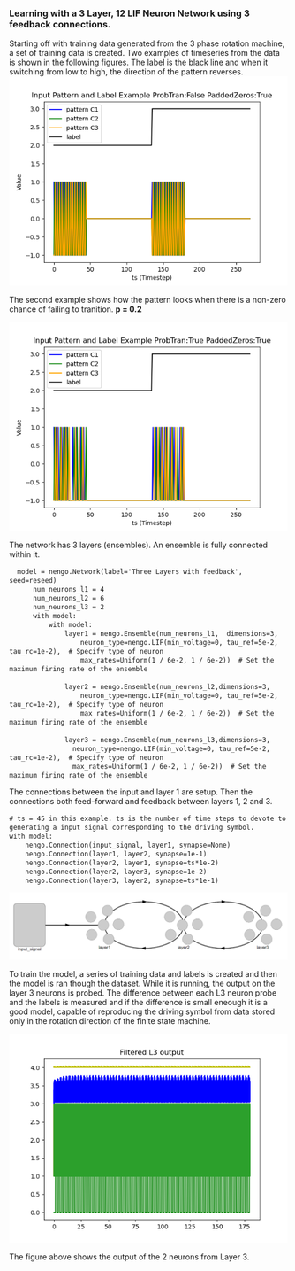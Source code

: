 ### Learning with a 3 Layer, 12 LIF Neuron Network using 3 feedback connections.

Starting off with training data generated from the 3 phase rotation machine, a set of training data is created. Two examples of timeseries from the data is shown in the following figures. The label is the black line and when it switching from low to high, the direction of the pattern reverses.
![input_pattern_example_probTran_False_padded_zeros_true](https://github.com/kariefury/rotation-machine-3/blob/main/fig/input_pattern_example_probTran_False_padded_zeros_true.png)

The second example shows how the pattern looks when there is a non-zero chance of failing to tranition. **p = 0.2**

![input_pattern_example_probTran_True_padded_zeros_true](https://github.com/kariefury/rotation-machine-3/blob/main/fig/input_pattern_example_probTran_True_padded_zeros_true.png)

The network has 3 layers (ensembles). An ensemble is fully connected within it.
```
  model = nengo.Network(label='Three Layers with feedback', seed=reseed)
      num_neurons_l1 = 4
      num_neurons_l2 = 6
      num_neurons_l3 = 2
      with model:
          with model:
              layer1 = nengo.Ensemble(num_neurons_l1,  dimensions=3, 
                  neuron_type=nengo.LIF(min_voltage=0, tau_ref=5e-2, tau_rc=1e-2),  # Specify type of neuron
                  max_rates=Uniform(1 / 6e-2, 1 / 6e-2))  # Set the maximum firing rate of the ensemble
              
              layer2 = nengo.Ensemble(num_neurons_l2,dimensions=3,
                  neuron_type=nengo.LIF(min_voltage=0, tau_ref=5e-2, tau_rc=1e-2),  # Specify type of neuron
                  max_rates=Uniform(1 / 6e-2, 1 / 6e-2))  # Set the maximum firing rate of the ensemble
              
              layer3 = nengo.Ensemble(num_neurons_l3,dimensions=3,
                neuron_type=nengo.LIF(min_voltage=0, tau_ref=5e-2, tau_rc=1e-2),  # Specify type of neuron
                max_rates=Uniform(1 / 6e-2, 1 / 6e-2))  # Set the maximum firing rate of the ensemble
```

The connections between the input and layer 1 are setup. Then the connections both feed-forward and feedback between layers 1, 2 and 3.

```
# ts = 45 in this example. ts is the number of time steps to devote to generating a input signal corresponding to the driving symbol.
with model:
    nengo.Connection(input_signal, layer1, synapse=None)
    nengo.Connection(layer1, layer2, synapse=1e-1)
    nengo.Connection(layer2, layer1, synapse=ts*1e-2)
    nengo.Connection(layer2, layer3, synapse=1e-2)
    nengo.Connection(layer3, layer2, synapse=ts*1e-1)
```

![three-layers-feedback](https://github.com/kariefury/rotation-machine-3/blob/main/fig/three-layers-feedback.png)

To train the model, a series of training data and labels is created and then the model is ran though the dataset.
While it is running, the output on the layer 3 neurons is probed.
The difference between each L3 neuron probe and the labels is measured and if the difference is small eneough it is a good model, capable of reproducing the driving symbol from data stored only in the rotation direction of the finite state machine.

![3layersfeedbck_neuronsl3_2time180s](https://github.com/kariefury/rotation-machine-3/blob/main/fig/3layersfeedbck_neuronsl3_2time180s.png)

The figure above shows the output of the 2 neurons from Layer 3.
